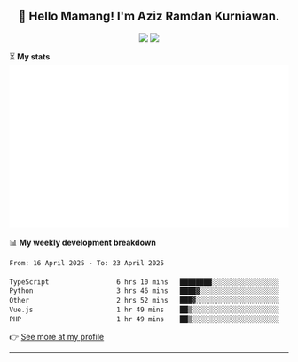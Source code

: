 <h2 align="center">👋 Hello Mamang! I'm Aziz Ramdan Kurniawan.</h2>  
<p align="center">
  <img src="https://komarev.com/ghpvc/?username=azizramdan">
  <img src="https://wakatime.com/badge/user/90056fa0-4c31-4eca-954e-2a3ac05896f9.svg">
</p>
    
⏳ **My stats**  
![](https://raw.githubusercontent.com/azizramdan/github-stats/master/generated/overview.svg#gh-dark-mode-only)

📊 **My weekly development breakdown**
<!--START_SECTION:waka-->

```txt
From: 16 April 2025 - To: 23 April 2025

TypeScript                 6 hrs 10 mins   ████████░░░░░░░░░░░░░░░░░   31.45 %
Python                     3 hrs 46 mins   ████▓░░░░░░░░░░░░░░░░░░░░   19.24 %
Other                      2 hrs 52 mins   ███▓░░░░░░░░░░░░░░░░░░░░░   14.63 %
Vue.js                     1 hr 49 mins    ██▒░░░░░░░░░░░░░░░░░░░░░░   09.30 %
PHP                        1 hr 49 mins    ██▒░░░░░░░░░░░░░░░░░░░░░░   09.25 %
```

<!--END_SECTION:waka-->
👉 [See more at my profile](https://wakatime.com/@azizramdan)
***

